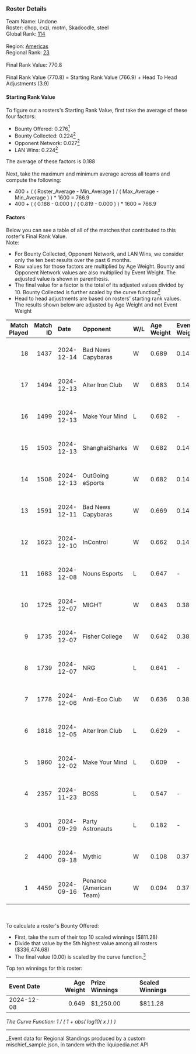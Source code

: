 ### Roster Details<br />
Team Name: Undone<br />
Roster: chop, cxzi, motm, Skadoodle, steel<br />
Global Rank: [114](../../standings_global_2025_03_01.md)<br />
<br />
Region: [Americas]( ../../standings_americas_2025_03_01.md)<br />
Regional Rank: [23]( ../../standings_americas_2025_03_01.md)<br />
<br />
Final Rank Value:  770.8<br />
<br />
Final Rank Value (770.8) = Starting Rank Value (766.9) + Head To Head Adjustments (3.9)<br />

#### Starting Rank Value<br />
To figure out a rosters's Starting Rank Value, first take the average of these four factors:<br />
- Bounty Offered: 0.276[<sup>1</sup>](#table2)
- Bounty Collected: 0.224[<sup>2</sup>](#table1)
- Opponent Network: 0.027[<sup>2</sup>](#table1)
- LAN Wins: 0.224[<sup>2</sup>](#table1)

The average of these factors is 0.188<br />
<br />
Next, take the maximum and minimum average across all teams and compute the following:<br />
- 400 + ( ( Roster_Average - Min_Average ) / ( Max_Average - Min_Average ) ) * 1600 = 766.9
- 400 + ( ( 0.188 - 0.000 ) / ( 0.819 - 0.000 ) ) * 1600 = 766.9


#### Factors<br />
Below you can see a table of all of the matches that contributed to this roster's Final Rank Value.<br />
Note:<br />

- For Bounty Collected, Opponent Network, and LAN Wins, we consider only the ten best results over the past 6 months.
- Raw values for those factors are multiplied by Age Weight. Bounty and Opponent Network values are also multiplied by Event Weight. The adjusted value is shown in parenthesis.
- The final value for a factor is the total of its adjusted values divided by 10. Bounty Collected is further scaled by the curve function[<sup>3</sup>](#curveFunction)
- Head to head adjustments are based on rosters' starting rank values. The results shown below are adjusted by Age Weight and not Event Weight
<span id="table1"></span><br />


| Match Played | Match ID | Date       | Opponent                | W/L | Age Weight | Event Weight | Bounty Collected | Opponent Network | LAN Wins  | H2H Adj. | Roster                             |
| -: | -: | :- | :- | :- | :- | :- | :- | :- | :- | -: | :- |
|           18 |     1437 | 2024-12-14 | Bad News Capybaras      | W   | 0.689      | 0.143        | 0.001 (0.000)    | 0.137 (0.014)    | 0 (0.000) |     7.49 | chop, cxzi, motm, Skadoodle, steel |
|           17 |     1494 | 2024-12-13 | Alter Iron Club         | W   | 0.683      | 0.143        | 0.008 (0.001)    | 0.308 (0.030)    | 0 (0.000) |     9.23 | chop, cxzi, motm, Skadoodle, steel |
|           16 |     1499 | 2024-12-13 | Make Your Mind          | L   | 0.682      | -            | -                | -                | -         |   -11.27 | chop, cxzi, motm, Skadoodle, steel |
|           15 |     1503 | 2024-12-13 | ShanghaiSharks          | W   | 0.682      | 0.143        | 0.000 (0.000)    | 0.038 (0.004)    | 0 (0.000) |     2.60 | chop, cxzi, motm, Skadoodle, steel |
|           14 |     1508 | 2024-12-13 | OutGoing eSports        | W   | 0.682      | 0.143        | 0.001 (0.000)    | 0.034 (0.003)    | 0 (0.000) |     4.57 | chop, cxzi, motm, Skadoodle, steel |
|           13 |     1591 | 2024-12-11 | Bad News Capybaras      | W   | 0.669      | 0.143        | 0.001 (0.000)    | 0.137 (0.013)    | 0 (0.000) |     7.29 | chop, cxzi, motm, Skadoodle, steel |
|           12 |     1623 | 2024-12-10 | InControl               | W   | 0.662      | 0.143        | 0.000 (0.000)    | 0.000 (0.000)    | 0 (0.000) |     2.58 | chop, cxzi, motm, Skadoodle, steel |
|           11 |     1683 | 2024-12-08 | Nouns Esports           | L   | 0.647      | -            | -                | -                | -         |    -7.31 | chop, cxzi, motm, steel, taggy     |
|           10 |     1725 | 2024-12-07 | MIGHT                   | W   | 0.643      | 0.384        | 0.002 (0.000)    | 0.492 (0.122)    | 1 (0.643) |     9.24 | chop, cxzi, motm, steel, taggy     |
|            9 |     1735 | 2024-12-07 | Fisher College          | W   | 0.642      | 0.384        | 0.008 (0.002)    | 0.323 (0.080)    | 1 (0.642) |    10.64 | chop, cxzi, motm, steel, taggy     |
|            8 |     1739 | 2024-12-07 | NRG                     | L   | 0.641      | -            | -                | -                | -         |    -4.09 | chop, cxzi, motm, steel, taggy     |
|            7 |     1778 | 2024-12-06 | Anti-Eco Club           | W   | 0.636      | 0.384        | 0.000 (0.000)    | -                | 1 (0.636) |     2.61 | chop, cxzi, motm, steel, taggy     |
|            6 |     1818 | 2024-12-05 | Alter Iron Club         | L   | 0.629      | -            | -                | -                | -         |   -11.30 | chop, cxzi, motm, Skadoodle, steel |
|            5 |     1960 | 2024-12-02 | Make Your Mind          | L   | 0.609      | -            | -                | -                | -         |   -10.90 | chop, cxzi, motm, Skadoodle, steel |
|            4 |     2357 | 2024-11-23 | BOSS                    | L   | 0.547      | -            | -                | -                | -         |    -5.53 | chop, cxzi, motm, Skadoodle, steel |
|            3 |     4001 | 2024-09-29 | Party Astronauts        | L   | 0.182      | -            | -                | -                | -         |    -2.88 | BeaKie, chop, cxzi, motm, stamina  |
|            2 |     4400 | 2024-09-18 | Mythic                  | W   | 0.108      | 0.371        | 0.000 (0.000)    | 0.027 (0.001)    | 0 (0.000) |     0.61 | BeaKie, chop, cxzi, motm, stamina  |
|            1 |     4459 | 2024-09-16 | Penance (American Team) | W   | 0.094      | 0.371        | -                | 0.004 (0.000)    | -         |     0.34 | BeaKie, chop, cxzi, motm, stamina  |

<br />
<span id="table2"></span><br />
To calculate a roster's Bounty Offered:<br />

- First, take the sum of their top 10 scaled winnings ($811.28)
- Divide that value by the 5th highest value among all rosters ($336,474.68)
- The final value (0.00) is scaled by the curve function.[<sup>3</sup>](#curveFunction)

Top ten winnings for this roster:<br />

| Event Date | Age Weight | Prize Winnings | Scaled Winnings |
| :- | -: | :- | :- |
| 2024-12-08 |      0.649 | $1,250.00      | $811.28         |


<span id="curveFunction"></span>_The Curve Function: 1 / ( 1 + abs( log10( x ) ) )_<br />

---
_Event data for Regional Standings produced by a custom mischief_sample.json, in tandem with the liquipedia.net API<br />
